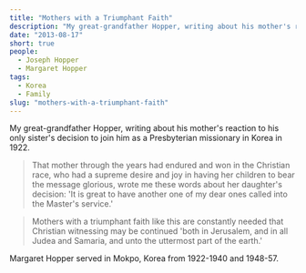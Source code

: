 ```yaml
---
title: "Mothers with a Triumphant Faith"
description: "My great-grandfather Hopper, writing about his mother's reaction to his only sister's decision to join him as a Presbyterian missionary in Korea in 1922."
date: "2013-08-17"
short: true
people:
  - Joseph Hopper
  - Margaret Hopper
tags:
  - Korea
  - Family
slug: "mothers-with-a-triumphant-faith"
---
```


My great-grandfather Hopper, writing about his mother's reaction to his only sister's decision to join him as a Presbyterian missionary in Korea in 1922.

> That mother through the years had endured and won in the Christian race, who had a supreme desire and joy in having her children to bear the message glorious, wrote me these words about her daughter's decision: 'It is great to have another one of my dear ones called into the Master's service.'

> Mothers with a triumphant faith like this are constantly needed that Christian witnessing may be continued 'both in Jerusalem, and in all Judea and Samaria, and unto the uttermost part of the earth.'

Margaret Hopper served in Mokpo, Korea from 1922-1940 and 1948-57.
